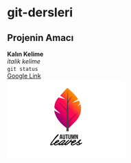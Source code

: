# git-dersleri
## Projenin Amacı
**Kalın Kelime**<br>
*italik kelime*<br>
`git status`<br>
[Google Link](http://www.google.com)<br>
![resim](https://github.com/engfkaplan/git-dersleri/blob/master/download.png)
